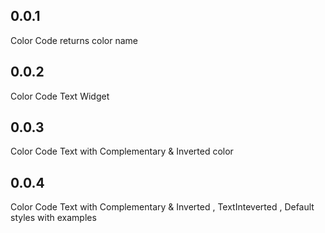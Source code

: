 ## 0.0.1

Color Code returns color name

## 0.0.2

Color Code Text Widget

## 0.0.3

Color Code Text with Complementary & Inverted color

## 0.0.4

Color Code Text with Complementary & Inverted , TextInteverted  , Default styles with examples
